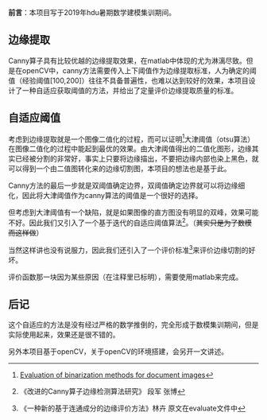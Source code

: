**前言**：本项目写于2019年hdu暑期数学建模集训期间。

## 边缘提取

Canny算子具有比较优越的边缘提取效果，在matlab中体现的尤为淋漓尽致。但是在openCV中，canny方法需要传入上下阈值作为边缘提取标准，人为确定的阈值（经验阈值[100,200]）往往不具备普遍性，也难以达到较好的效果，本项目设计了一种自适应获取阈值的方法，并给出了定量评价边缘提取质量的标准。

## 自适应阈值

考虑到边缘提取就是一个图像二值化的过程，而可以证明[^1]大津阈值（otsu算法）在图像二值化的过程中能起到最优的效果。由大津阈值得出的二值化图形，边缘其实已经被分割的非常好，事实上只要将边缘描出，不要把边缘内部也染上黑色，就可以得到一个由二值图转化来的边缘切割图，本项目的想法也是基于此。

Canny方法的最后一步就是双阈值确定边界，双阈值确定边界就可以将边缘细化，因此将大津阈值作为canny算法的阈值是一个很好的选择。

但考虑到大津阈值有一个缺陷，就是如果图像的直方图没有明显的双峰，效果可能不好。因此我们又引入了一个基于迭代的自适应阈值算法[^2]。（~~其实只是为了数模而这样做~~）

当然这样讲也没有说服力，因此我们还引入了一个评价标准[^3]来评价边缘切割的好坏。

评价函数那一块因为某些原因（在注释里已标明），需要使用matlab来完成。

## 后记

这个自适应的方法是没有经过严格的数学推倒的，完全形成于数模集训期间，但是实际使用起来，效果还是很不错的。

另外本项目基于openCV，关于openCV的环境搭建，会另开一文讲述。



[^1]: [Evaluation of binarization methods for document images](https://ieeexplore.ieee.org/author/37607744600)

[^2]: 《改进的Canny算子边缘检测算法研究》 段军 张博

[^3]: 《一种新的基于连通成分的边缘评价方法》林卉 原文在evaluate文件中
